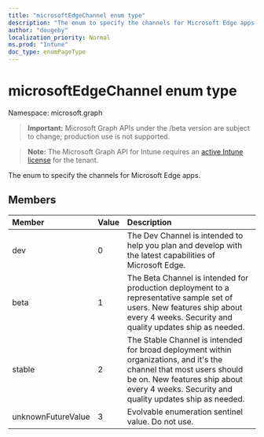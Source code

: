 ```yaml
---
title: "microsoftEdgeChannel enum type"
description: "The enum to specify the channels for Microsoft Edge apps."
author: "dougeby"
localization_priority: Normal
ms.prod: "Intune"
doc_type: enumPageType
---
```


# microsoftEdgeChannel enum type

Namespace: microsoft.graph

> **Important:** Microsoft Graph APIs under the /beta version are subject to change; production use is not supported.

> **Note:** The Microsoft Graph API for Intune requires an [active Intune license](https://go.microsoft.com/fwlink/?linkid=839381) for the tenant.

The enum to specify the channels for Microsoft Edge apps.

## Members
|Member|Value|Description|
|:---|:---|:---|
|dev|0|The Dev Channel is intended to help you plan and develop with the latest capabilities of Microsoft Edge.|
|beta|1|The Beta Channel is intended for production deployment to a representative sample set of users. New features ship about every 4 weeks. Security and quality updates ship as needed.|
|stable|2|The Stable Channel is intended for broad deployment within organizations, and it's the channel that most users should be on. New features ship about every 4 weeks. Security and quality updates ship as needed.|
|unknownFutureValue|3|Evolvable enumeration sentinel value. Do not use.|




